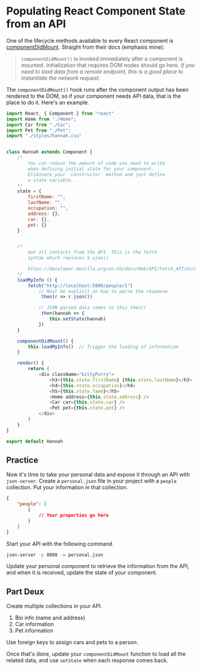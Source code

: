 # Populating React Component State from an API

One of the lifecycle methods available to every React component is [componentDidMount](https://reactjs.org/docs/react-component.html#the-component-lifecycle). Straight from their docs (emphasis mine):

> `componentDidMount()` is invoked immediately after a component is mounted. Initialization that requires DOM nodes should go here. _If you need to load data from a remote endpoint, this is a good place to instantiate the network request._

The `componentDidMount()` hook runs after the component output has been rendered to the DOM, so if your component needs API data, that is the place to do it. Here's an example.


```js
import React, { Component } from "react"
import Home from "./Home";
import Car from "./Car";
import Pet from "./Pet";
import "./styles/hannah.css"


class Hannah extends Component {
    /*
        You can reduce the amount of code you need to write
        when defining initial state for your component.
        Eliminate your `constructor` method and just define
        a state variable.
    */
    state = {
        firstName: "",
        lastName: "",
        occupation: "",
        address: {},
        car: {},
        pet: {}
    }


    /*
        Get all contacts from the API. This is the fetch
        syntax which replaces $.ajax()

        https://developer.mozilla.org/en-US/docs/Web/API/Fetch_API/Using_Fetch
    */
    loadMyInfo () {
        fetch("http://localhost:5000/people/1")
            // Must be explicit on how to parse the response
            .then(r => r.json())

            // JSON parsed data comes to this then()
            .then(hannah => {
                this.setState(hannah)
            })
    }

    componentDidMount() {
        this.loadMyInfo()  // Trigger the loading of information
    }

    render() {
        return (
            <div className="kittyPurry">
                <h3>{this.state.firstName} {this.state.lastName}</h3>
                <h4>{this.state.occupation}</h4>
                <h5>{this.state.fame}</h5>
                <Home address={this.state.address} />
                <Car car={this.state.car} />
                <Pet pet={this.state.pet} />
            </div>
        )
    }
}

export default Hannah
```

## Practice

Now it's time to take your personal data and expose it through an API with `json-server`. Create a `personal.json` file in your project with a `people` collection. Put your information in that collection.

```json
{
    "people": [
        {
            // Your properties go here
        }
    ]
}
```

Start your API with the following command.

```sh
json-server -p 8088 -w personal.json
```

Update your personal component to retrieve the information from the API, and when it is received, update the state of your component.

## Part Deux

Create multiple collections in your API.

1. Bio info (name and address)
1. Car information
1. Pet information

Use foreign keys to assign cars and pets to a person.

Once that's done, update your `componentDidMount` function to load all the related data, and use `setState` when each response comes back.
